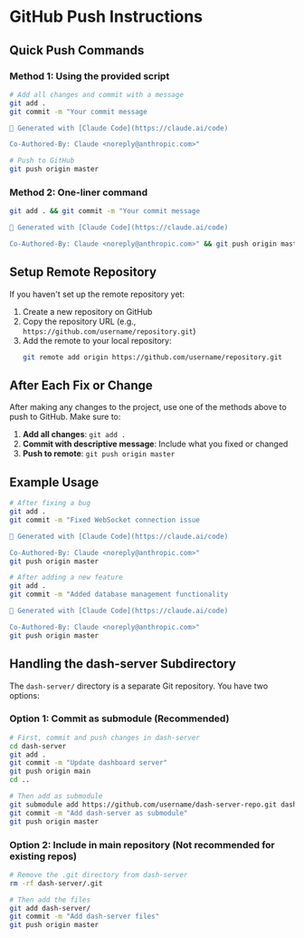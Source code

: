 # GitHub Push Instructions

## Quick Push Commands

### Method 1: Using the provided script
```bash
# Add all changes and commit with a message
git add .
git commit -m "Your commit message

🤖 Generated with [Claude Code](https://claude.ai/code)

Co-Authored-By: Claude <noreply@anthropic.com>"

# Push to GitHub
git push origin master
```

### Method 2: One-liner command
```bash
git add . && git commit -m "Your commit message

🤖 Generated with [Claude Code](https://claude.ai/code)

Co-Authored-By: Claude <noreply@anthropic.com>" && git push origin master
```

## Setup Remote Repository

If you haven't set up the remote repository yet:

1. Create a new repository on GitHub
2. Copy the repository URL (e.g., `https://github.com/username/repository.git`)
3. Add the remote to your local repository:
   ```bash
   git remote add origin https://github.com/username/repository.git
   ```

## After Each Fix or Change

After making any changes to the project, use one of the methods above to push to GitHub. Make sure to:

1. **Add all changes**: `git add .`
2. **Commit with descriptive message**: Include what you fixed or changed
3. **Push to remote**: `git push origin master`

## Example Usage

```bash
# After fixing a bug
git add .
git commit -m "Fixed WebSocket connection issue

🤖 Generated with [Claude Code](https://claude.ai/code)

Co-Authored-By: Claude <noreply@anthropic.com>"
git push origin master

# After adding a new feature
git add .
git commit -m "Added database management functionality

🤖 Generated with [Claude Code](https://claude.ai/code)

Co-Authored-By: Claude <noreply@anthropic.com>"
git push origin master
```

## Handling the dash-server Subdirectory

The `dash-server/` directory is a separate Git repository. You have two options:

### Option 1: Commit as submodule (Recommended)
```bash
# First, commit and push changes in dash-server
cd dash-server
git add .
git commit -m "Update dashboard server"
git push origin main
cd ..

# Then add as submodule
git submodule add https://github.com/username/dash-server-repo.git dash-server
git commit -m "Add dash-server as submodule"
git push origin master
```

### Option 2: Include in main repository (Not recommended for existing repos)
```bash
# Remove the .git directory from dash-server
rm -rf dash-server/.git

# Then add the files
git add dash-server/
git commit -m "Add dash-server files"
git push origin master
```